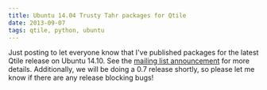 ```yaml
---
title: Ubuntu 14.04 Trusty Tahr packages for Qtile
date: 2013-09-07
tags: qtile, python, ubuntu
---
```


Just posting to let everyone know that I've published packages for the latest
Qtile release on Ubuntu 14.10. See the [mailing list announcement][1] for more
details. Additionally, we will be doing a 0.7 release shortly, so please let me
know if there are any release blocking bugs!

  [1]: https://groups.google.com/forum/#!topic/qtile-dev/FPCjTZmewqc
